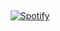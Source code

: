&nbsp;<div align="center">
  [![Spotify](https://spotify-yakadev.vercel.app)](https://open.spotify.com/user/31rzh7lcqbcfeulf7l2bheedtg7i)
  
</div>
